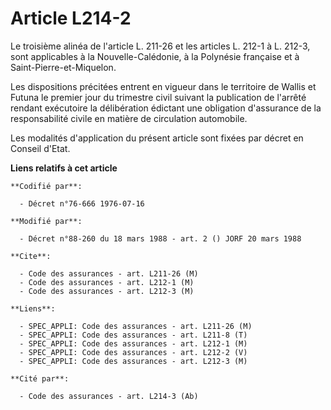 # Article L214-2

Le troisième alinéa de l'article L. 211-26 et les articles L. 212-1 à L. 212-3, sont applicables à la Nouvelle-Calédonie, à
la Polynésie française et à Saint-Pierre-et-Miquelon.

Les dispositions précitées entrent en vigueur dans le territoire de Wallis et Futuna le premier jour du trimestre civil
suivant la publication de l'arrêté rendant exécutoire la délibération édictant une obligation d'assurance de la
responsabilité civile en matière de circulation automobile.

Les modalités d'application du présent article sont fixées par décret en Conseil d'Etat.

**Liens relatifs à cet article**

	**Codifié par**:

	  - Décret n°76-666 1976-07-16

	**Modifié par**:

	  - Décret n°88-260 du 18 mars 1988 - art. 2 () JORF 20 mars 1988

	**Cite**:

	  - Code des assurances - art. L211-26 (M)
	  - Code des assurances - art. L212-1 (M)
	  - Code des assurances - art. L212-3 (M)

	**Liens**:

	  - SPEC_APPLI: Code des assurances - art. L211-26 (M)
	  - SPEC_APPLI: Code des assurances - art. L211-8 (T)
	  - SPEC_APPLI: Code des assurances - art. L212-1 (M)
	  - SPEC_APPLI: Code des assurances - art. L212-2 (V)
	  - SPEC_APPLI: Code des assurances - art. L212-3 (M)

	**Cité par**:

	  - Code des assurances - art. L214-3 (Ab)
